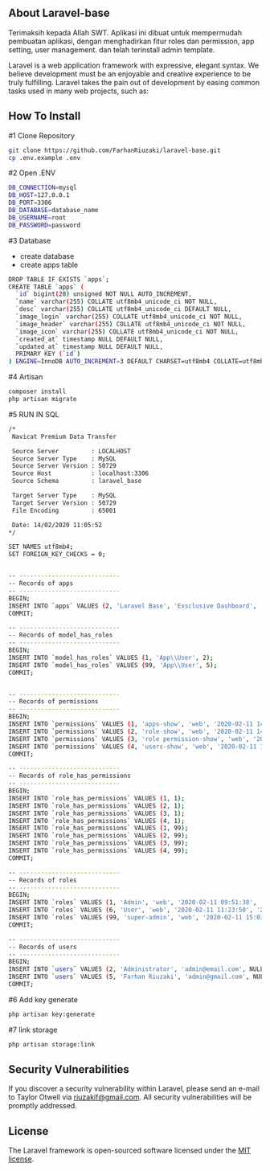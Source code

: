 ## About Laravel-base

Terimaksih kepada Allah SWT.
Aplikasi ini dibuat untuk mempermudah pembuatan aplikasi, dengan menghadirkan fitur roles dan permission, app setting, user management.
dan telah terinstall admin template.

Laravel is a web application framework with expressive, elegant syntax. We believe development must be an enjoyable and creative experience to be truly fulfilling. Laravel takes the pain out of development by easing common tasks used in many web projects, such as:

## How To Install

#1 Clone Repository

```bash
git clone https://github.com/FarhanRiuzaki/laravel-base.git
cp .env.example .env
```
#2 Open .ENV

```bash
DB_CONNECTION=mysql
DB_HOST=127.0.0.1 
DB_PORT=3306 
DB_DATABASE=database_name 
DB_USERNAME=root 
DB_PASSWORD=password
```

#3 Database

- create database
- create apps table

```bash
DROP TABLE IF EXISTS `apps`;
CREATE TABLE `apps` (
  `id` bigint(20) unsigned NOT NULL AUTO_INCREMENT,
  `name` varchar(255) COLLATE utf8mb4_unicode_ci NOT NULL,
  `desc` varchar(255) COLLATE utf8mb4_unicode_ci DEFAULT NULL,
  `image_login` varchar(255) COLLATE utf8mb4_unicode_ci NOT NULL,
  `image_header` varchar(255) COLLATE utf8mb4_unicode_ci NOT NULL,
  `image_icon` varchar(255) COLLATE utf8mb4_unicode_ci NOT NULL,
  `created_at` timestamp NULL DEFAULT NULL,
  `updated_at` timestamp NULL DEFAULT NULL,
  PRIMARY KEY (`id`)
) ENGINE=InnoDB AUTO_INCREMENT=3 DEFAULT CHARSET=utf8mb4 COLLATE=utf8mb4_unicode_ci;
```

#4 Artisan

```bash
composer install 
php artisan migrate
```
#5 RUN IN SQL

```bash
/*
 Navicat Premium Data Transfer

 Source Server         : LOCALHOST
 Source Server Type    : MySQL
 Source Server Version : 50729
 Source Host           : localhost:3306
 Source Schema         : laravel_base

 Target Server Type    : MySQL
 Target Server Version : 50729
 File Encoding         : 65001

 Date: 14/02/2020 11:05:52
*/

SET NAMES utf8mb4;
SET FOREIGN_KEY_CHECKS = 0;


-- ----------------------------
-- Records of apps
-- ----------------------------
BEGIN;
INSERT INTO `apps` VALUES (2, 'Laravel Base', 'Exsclusive Dashboard', '1581325239laravel-base.jpg', '1581325634laravel-base.png', '1581326170laravel-base.png', '2020-02-08 21:32:08', '2020-02-10 16:16:10');
COMMIT;

-- ----------------------------
-- Records of model_has_roles
-- ----------------------------
BEGIN;
INSERT INTO `model_has_roles` VALUES (1, 'App\\User', 2);
INSERT INTO `model_has_roles` VALUES (99, 'App\\User', 5);
COMMIT;


-- ----------------------------
-- Records of permissions
-- ----------------------------
BEGIN;
INSERT INTO `permissions` VALUES (1, 'apps-show', 'web', '2020-02-11 14:38:29', '2020-02-11 14:38:29');
INSERT INTO `permissions` VALUES (2, 'role-show', 'web', '2020-02-11 14:38:39', '2020-02-11 14:38:39');
INSERT INTO `permissions` VALUES (3, 'role permission-show', 'web', '2020-02-11 14:38:50', '2020-02-11 14:38:50');
INSERT INTO `permissions` VALUES (4, 'users-show', 'web', '2020-02-11 14:38:59', '2020-02-11 14:38:59');
COMMIT;

-- ----------------------------
-- Records of role_has_permissions
-- ----------------------------
BEGIN;
INSERT INTO `role_has_permissions` VALUES (1, 1);
INSERT INTO `role_has_permissions` VALUES (2, 1);
INSERT INTO `role_has_permissions` VALUES (3, 1);
INSERT INTO `role_has_permissions` VALUES (4, 1);
INSERT INTO `role_has_permissions` VALUES (1, 99);
INSERT INTO `role_has_permissions` VALUES (2, 99);
INSERT INTO `role_has_permissions` VALUES (3, 99);
INSERT INTO `role_has_permissions` VALUES (4, 99);
COMMIT;

-- ----------------------------
-- Records of roles
-- ----------------------------
BEGIN;
INSERT INTO `roles` VALUES (1, 'Admin', 'web', '2020-02-11 09:51:38', '2020-02-11 09:51:38');
INSERT INTO `roles` VALUES (6, 'User', 'web', '2020-02-11 11:23:50', '2020-02-11 11:23:50');
INSERT INTO `roles` VALUES (99, 'super-admin', 'web', '2020-02-11 15:03:43', '2020-02-11 15:03:43');
COMMIT;

-- ----------------------------
-- Records of users
-- ----------------------------
BEGIN;
INSERT INTO `users` VALUES (2, 'Administrator', 'admin@email.com', NULL, '$2y$10$iT79gWz9IU7QuG/wxuhNteROMwb1s9o3yVZREWC.KbB5DOZNUVW8i', 1, NULL, '2020-02-11 11:51:29', '2020-02-11 11:51:29');
INSERT INTO `users` VALUES (5, 'Farhan Riuzaki', 'admin@gmail.com', NULL, '$2y$10$Jn7jqNPLzI2As3cBehD61ORDUYRUnNo2lQrBjiBDyLrZlUv3M0LaC', 1, NULL, '2020-02-11 13:24:40', '2020-02-11 13:24:40');
COMMIT;
```

#6 Add key generate
```bash
php artisan key:generate
```

#7 link storage

```bash
php artisan storage:link
```

## Security Vulnerabilities

If you discover a security vulnerability within Laravel, please send an e-mail to Taylor Otwell via [riuzakif@gmail.com](mailto:riuzakif@gmail.com). All security vulnerabilities will be promptly addressed.

## License

The Laravel framework is open-sourced software licensed under the [MIT license](https://opensource.org/licenses/MIT).
